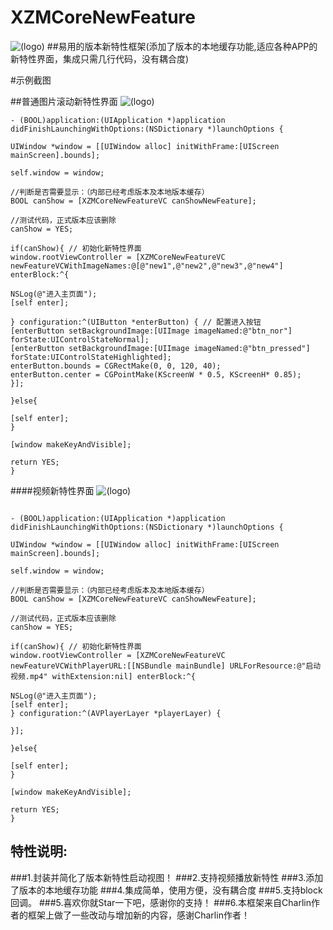 # XZMCoreNewFeature
![(logo)](http://images.cnitblog.com/blog2015/497279/201505/051004492043385.png)
##易用的版本新特性框架(添加了版本的本地缓存功能,适应各种APP的新特性界面，集成只需几行代码，没有耦合度)

#示例截图

##普通图片滚动新特性界面
![(logo)](http://7xkt3g.com1.z0.glb.clouddn.com/CoreNewFeatureputong.gif)

```objc
- (BOOL)application:(UIApplication *)application didFinishLaunchingWithOptions:(NSDictionary *)launchOptions {

UIWindow *window = [[UIWindow alloc] initWithFrame:[UIScreen mainScreen].bounds];

self.window = window;

//判断是否需要显示：（内部已经考虑版本及本地版本缓存）
BOOL canShow = [XZMCoreNewFeatureVC canShowNewFeature];

//测试代码，正式版本应该删除
canShow = YES;

if(canShow){ // 初始化新特性界面
window.rootViewController = [XZMCoreNewFeatureVC newFeatureVCWithImageNames:@[@"new1",@"new2",@"new3",@"new4"] enterBlock:^{

NSLog(@"进入主页面");
[self enter];

} configuration:^(UIButton *enterButton) { // 配置进入按钮
[enterButton setBackgroundImage:[UIImage imageNamed:@"btn_nor"] forState:UIControlStateNormal];
[enterButton setBackgroundImage:[UIImage imageNamed:@"btn_pressed"] forState:UIControlStateHighlighted];
enterButton.bounds = CGRectMake(0, 0, 120, 40);
enterButton.center = CGPointMake(KScreenW * 0.5, KScreenH* 0.85);
}];

}else{

[self enter];
}

[window makeKeyAndVisible];

return YES;
}

```

####视频新特性界面
![(logo)](http://7xkt3g.com1.z0.glb.clouddn.com/CoreNewFeatureshiping.gif)

```objc

- (BOOL)application:(UIApplication *)application didFinishLaunchingWithOptions:(NSDictionary *)launchOptions {

UIWindow *window = [[UIWindow alloc] initWithFrame:[UIScreen mainScreen].bounds];

self.window = window;

//判断是否需要显示：（内部已经考虑版本及本地版本缓存）
BOOL canShow = [XZMCoreNewFeatureVC canShowNewFeature];

//测试代码，正式版本应该删除
canShow = YES;

if(canShow){ // 初始化新特性界面
window.rootViewController = [XZMCoreNewFeatureVC newFeatureVCWithPlayerURL:[[NSBundle mainBundle] URLForResource:@"启动视频.mp4" withExtension:nil] enterBlock:^{

NSLog(@"进入主页面");
[self enter];
} configuration:^(AVPlayerLayer *playerLayer) {

}];

}else{

[self enter];
}

[window makeKeyAndVisible];

return YES;
}

```


## 特性说明:
###1.封装并简化了版本新特性启动视图！
###2.支持视频播放新特性
###3.添加了版本的本地缓存功能
###4.集成简单，使用方便，没有耦合度
###5.支持block回调。
###5.喜欢你就Star一下吧，感谢你的支持！
###6.本框架来自Charlin作者的框架上做了一些改动与增加新的内容，感谢Charlin作者！